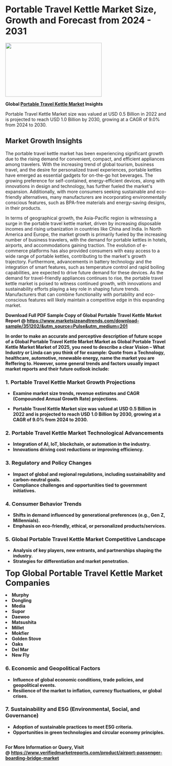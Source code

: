 <H1>Portable Travel Kettle Market Size, Growth and Forecast from 2024 - 2031</H1><img class="aligncenter size-medium wp-image-584254" src="https://thirdeyenews.in/wp-content/uploads/2024/09/Global-Market-Research-300x168.jpeg" alt="" width="300" height="168" /><p><strong>Global&nbsp;<a href="https://www.marketsizeandtrends.com/download-sample/351202/&amp;utm_source=Pulse&amp;utm_medium=201">Portable Travel Kettle Market</a> Insights</strong></p><p>Portable Travel Kettle Market size was valued at USD 0.5 Billion in 2022 and is projected to reach USD 1.0 Billion by 2030, growing at a CAGR of 9.0% from 2024 to 2030.</p><p><h2>Market Growth Insights</h2> <p>The portable travel kettle market has been experiencing significant growth due to the rising demand for convenient, compact, and efficient appliances among travelers. With the increasing trend of global tourism, business travel, and the desire for personalized travel experiences, portable kettles have emerged as essential gadgets for on-the-go hot beverages. The growing preference for self-contained, energy-efficient devices, along with innovations in design and technology, has further fueled the market's expansion. Additionally, with more consumers seeking sustainable and eco-friendly alternatives, many manufacturers are incorporating environmentally conscious features, such as BPA-free materials and energy-saving designs, in their products.</p> <p><strong></strong></p> <p>In terms of geographical growth, the Asia-Pacific region is witnessing a surge in the portable travel kettle market, driven by increasing disposable incomes and rising urbanization in countries like China and India. In North America and Europe, the market growth is primarily fueled by the increasing number of business travelers, with the demand for portable kettles in hotels, airports, and accommodations gaining traction. The evolution of e-commerce platforms has also provided consumers with easy access to a wide range of portable kettles, contributing to the market's growth trajectory. Furthermore, advancements in battery technology and the integration of smart features, such as temperature control and rapid boiling capabilities, are expected to drive future demand for these devices. As the demand for travel-friendly appliances continues to rise, the portable travel kettle market is poised to witness continued growth, with innovations and sustainability efforts playing a key role in shaping future trends. Manufacturers that can combine functionality with portability and eco-conscious features will likely maintain a competitive edge in this expanding market.</p> <p><strong></p><p><span class=""><strong>Download Full PDF Sample Copy of Global Portable Travel Kettle Market Report</strong> @ <a href="https://www.marketsizeandtrends.com/download-sample/351202/&amp;utm_source=Pulse&amp;utm_medium=201" target="_blank">https://www.marketsizeandtrends.com/download-sample/351202/&amp;utm_source=Pulse&amp;utm_medium=201</a></span></p><p>In order to make an accurate and perceptive description of future scope of a Global&nbsp;Portable Travel Kettle Market Market as Global&nbsp;Portable Travel Kettle Market Market of 2025, you need to describe a clear Vision &ndash; What Industry or Linda can you think of for example: Quote from a Technology, healthcare, automotive, renewable energy, name the market you are Reffering to. However, some general trends and factors usually impact market reports and their future outlook include:</p><h3>1.&nbsp;<strong>Portable Travel Kettle Market Growth Projections</strong></h3><ul><li>Examine market size trends, revenue estimates and CAGR (Compounded Annual Growth Rate) projections.</li><li><p>Portable Travel Kettle Market size was valued at USD 0.5 Billion in 2022 and is projected to reach USD 1.0 Billion by 2030, growing at a CAGR of 9.0% from 2024 to 2030.</p></li></ul><h3>2.&nbsp;<strong>Portable Travel Kettle Market Technological Advancements</strong></h3><ul><li>Integration of AI, IoT, blockchain, or automation in the industry.</li><li>Innovations driving cost reductions or improving efficiency.</li></ul><h3>3.&nbsp;<strong>Regulatory and Policy Changes</strong></h3><ul><li>Impact of global and regional regulations, including sustainability and carbon-neutral goals.</li><li>Compliance challenges and opportunities tied to government initiatives.</li></ul><h3>4.&nbsp;<strong>Consumer Behavior Trends</strong></h3><ul><li>Shifts in demand influenced by generational preferences (e.g., Gen Z, Millennials).</li><li>Emphasis on eco-friendly, ethical, or personalized products/services.</li></ul><h3>5.&nbsp;<strong>Global Portable Travel Kettle Market Competitive Landscape</strong></h3><ul><li>Analysis of key players, new entrants, and partnerships shaping the industry.</li><li>Strategies for differentiation and market penetration.</li></ul><p data-pm-slice="1 1 []"><span style="color: inherit; font-family: inherit; font-size: 25px;">Top Global Portable Travel Kettle Market Companies</span></p><div class="" data-test-id=""><p><li>Murphy</li><li> Dongling</li><li> Media</li><li> Supor</li><li> Daewoo</li><li> Matsushita</li><li> Millet</li><li> Mokfier</li><li> Golden Stove</li><li> Oaks</li><li> Del Mar</li><li> New Fly</li></p></div><h3>6.&nbsp;<strong>Economic and Geopolitical Factors</strong></h3><ul><li>Influence of global economic conditions, trade policies, and geopolitical events.</li><li>Resilience of the market to inflation, currency fluctuations, or global crises.</li></ul><h3>7.&nbsp;<strong>Sustainability and ESG (Environmental, Social, and Governance)</strong></h3><ul><li>Adoption of sustainable practices to meet ESG criteria.</li><li>Opportunities in green technologies and circular economy principles.</li></ul><h2><strong style="font-size: 14px;">For More Information or Query, Visit @&nbsp;</strong><a style="background-color: #ffffff; font-size: 14px;" href="https://www.marketsizeandtrends.com/report/portable-travel-kettle-market/" target="_blank">https://www.verifiedmarketreports.com/product/airport-passenger-boarding-bridge-market</a></h2>
